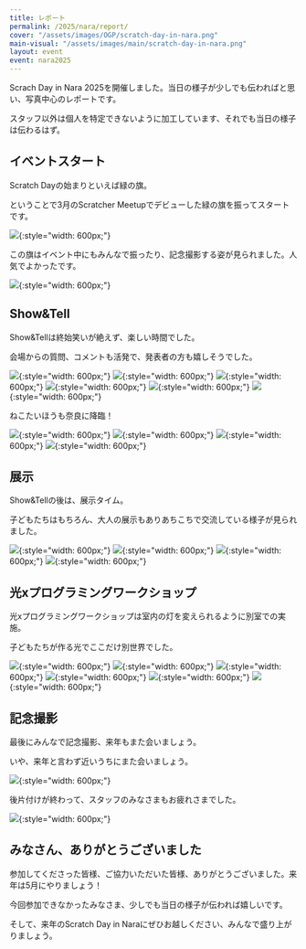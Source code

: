 ```yaml
---
title: レポート
permalink: /2025/nara/report/
cover: "/assets/images/OGP/scratch-day-in-nara.png"
main-visual: "/assets/images/main/scratch-day-in-nara.png"
layout: event
event: nara2025
---
```

Scrach Day in Nara 2025を開催しました。当日の様子が少しでも伝わればと思い、写真中心のレポートです。

スタッフ以外は個人を特定できないように加工しています、それでも当日の様子は伝わるはず。

## イベントスタート
Scratch Dayの始まりといえば緑の旗。

ということで3月のScratcher Meetupでデビューした緑の旗を振ってスタートです。

![](/assets/images/2025-nara/report/01.jpg){:style="width: 600px;"}

この旗はイベント中にもみんなで振ったり、記念撮影する姿が見られました。人気でよかったです。

![](/assets/images/2025-nara/report/22.jpg){:style="width: 600px;"}


## Show&Tell

Show&Tellは終始笑いが絶えず、楽しい時間でした。

会場からの質問、コメントも活発で、発表者の方も嬉しそうでした。

![](/assets/images/2025-nara/report/25.jpg){:style="width: 600px;"}
![](/assets/images/2025-nara/report/02.jpg){:style="width: 600px;"}
![](/assets/images/2025-nara/report/03.jpg){:style="width: 600px;"}
![](/assets/images/2025-nara/report/04.jpg){:style="width: 600px;"}
![](/assets/images/2025-nara/report/05.jpg){:style="width: 600px;"}
![](/assets/images/2025-nara/report/06.jpg){:style="width: 600px;"}

ねこたいほうも奈良に降臨！

![](/assets/images/2025-nara/report/07.jpg){:style="width: 600px;"}
![](/assets/images/2025-nara/report/08.jpg){:style="width: 600px;"}
![](/assets/images/2025-nara/report/09.jpg){:style="width: 600px;"}
![](/assets/images/2025-nara/report/10.jpg){:style="width: 600px;"}

## 展示
Show&Tellの後は、展示タイム。

子どもたちはもちろん、大人の展示もありあちこちで交流している様子が見られました。

![](/assets/images/2025-nara/report/20.jpg){:style="width: 600px;"}
![](/assets/images/2025-nara/report/21.jpg){:style="width: 600px;"}
![](/assets/images/2025-nara/report/11.jpg){:style="width: 600px;"}
![](/assets/images/2025-nara/report/12.jpg){:style="width: 600px;"}

## 光xプログラミングワークショップ
光xプログラミングワークショップは室内の灯を変えられるように別室での実施。

子どもたちが作る光でここだけ別世界でした。

![](/assets/images/2025-nara/report/13.jpg){:style="width: 600px;"}
![](/assets/images/2025-nara/report/14.jpg){:style="width: 600px;"}
![](/assets/images/2025-nara/report/15.jpg){:style="width: 600px;"}
![](/assets/images/2025-nara/report/16.jpg){:style="width: 600px;"}
![](/assets/images/2025-nara/report/17.jpg){:style="width: 600px;"}
![](/assets/images/2025-nara/report/18.jpg){:style="width: 600px;"}

## 記念撮影
最後にみんなで記念撮影、来年もまた会いましょう。

いや、来年と言わず近いうちにまた会いましょう。

![](/assets/images/2025-nara/report/23.jpg){:style="width: 600px;"}

後片付けが終わって、スタッフのみなさまもお疲れさまでした。

![](/assets/images/2025-nara/report/24.jpg){:style="width: 600px;"}

## みなさん、ありがとうございました

参加してくださった皆様、ご協力いただいた皆様、ありがとうございました。来年は5月にやりましょう！

今回参加できなかったみなさま、少しでも当日の様子が伝われば嬉しいです。

そして、来年のScratch Day in Naraにぜひお越しください、みんなで盛り上がりましょう。